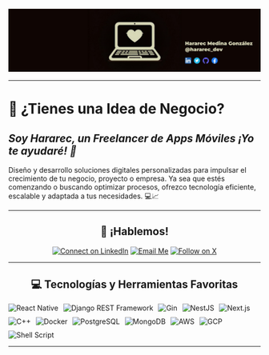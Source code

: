 ![logo](./assets/logo.jpg)

---

# 🌟 ¿Tienes una Idea de Negocio?

## _Soy Hararec, un Freelancer de Apps Móviles ¡Yo te ayudaré! 🚀_ 

Diseño y desarrollo soluciones digitales personalizadas para impulsar el crecimiento de tu negocio, proyecto o empresa. Ya sea que estés comenzando o buscando optimizar procesos, ofrezco tecnología eficiente, escalable y adaptada a tus necesidades. 💻📈

---

<div align="center">

## 💬 ¡Hablemos!  
[![Connect on LinkedIn](https://img.shields.io/badge/Connect_on_LinkedIn-0077B5?style=for-the-badge&logo=linkedin&logoColor=white)](https://www.linkedin.com/in/hararec-dev/)
[![Email Me](https://img.shields.io/badge/Email_Me-D14836?style=for-the-badge&logo=gmail&logoColor=white)](mailto:hararecdev@gmail.com)
[![Follow on X](https://img.shields.io/badge/Follow_on_X-1DA1F2?style=for-the-badge&logo=X&logoColor=white)](https://x.com/hararec_dev)

---

## 💻 Tecnologías y Herramientas Favoritas 
<div style="display: flex; flex-wrap: wrap; gap: 10px;">
    <img src="https://img.shields.io/badge/-React%20Native-61DAFB?logo=react&logoColor=white&style=flat" alt="React Native"/>
    <img src="https://img.shields.io/badge/-Django%20REST-092E20?logo=django&logoColor=white&style=flat" alt="Django REST Framework"/>
    <img src="https://img.shields.io/badge/-Gin-00ADD8?logo=go&logoColor=white&style=flat" alt="Gin"/>
    <img src="https://img.shields.io/badge/-NestJS-E0234E?logo=nestjs&logoColor=white&style=flat" alt="NestJS"/>
    <img src="https://img.shields.io/badge/-Next.js-000000?logo=next.js&logoColor=white&style=flat" alt="Next.js"/>
    <img src="https://img.shields.io/badge/-C++-00599C?logo=cplusplus&logoColor=white&style=flat" alt="C++"/>
    <img src="https://img.shields.io/badge/-Docker-2496ED?logo=docker&logoColor=white&style=flat" alt="Docker"/>
    <img src="https://img.shields.io/badge/-PostgreSQL-336791?logo=postgresql&logoColor=white&style=flat" alt="PostgreSQL"/>
    <img src="https://img.shields.io/badge/-MongoDB-47A248?logo=mongodb&logoColor=white&style=flat" alt="MongoDB"/>
    <img src="https://img.shields.io/badge/-AWS-232F3E?logo=amazon-aws&logoColor=white&style=flat" alt="AWS"/>
    <img src="https://img.shields.io/badge/-GCP-4285F4?logo=google-cloud&logoColor=white&style=flat" alt="GCP"/>
    <img src="https://img.shields.io/badge/-Shell_Script-4EAA25?logo=gnu-bash&logoColor=white&style=flat" alt="Shell Script"/>
</div>

---

</div>
